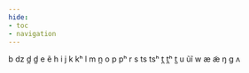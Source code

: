 ```yaml
---
hide:
- toc
- navigation
---
```

b
dz
d̪
d̺
e
ẽ
h
i
j
k
kʰ
l
m
n̪
o
p
pʰ
r
s
ts
tsʰ
t̪
t̪ʰ
t̺
u
ũĩ
w
æ
æ̃
ŋ
ɡ
ʌ
